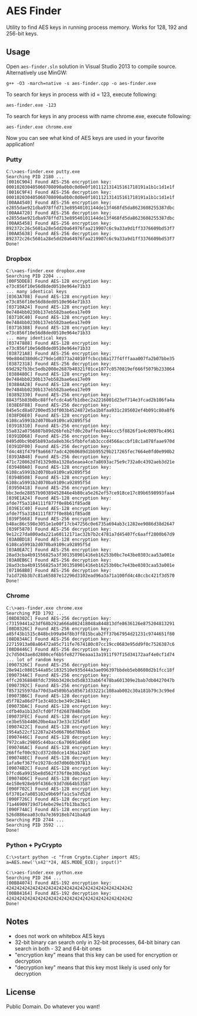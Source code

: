 AES Finder
==========

Utility to find AES keys in running process memory. Works for 128, 192 and 256-bit keys.


Usage
-----

Open `aes-finder.sln` solution in Visual Studio 2013 to compile source. Alternatively use MinGW:

    g++ -O3 -march=native -s aes-finder.cpp -o aes-finder.exe

To search for keys in process with id = 123, execute following:

    aes-finder.exe -123 

To search for keys in any process with name chrome.exe, execute following:

    aes-finder.exe chrome.exe

Now you can see what kind of AES keys are used in your favorite application!

### Putty

    C:\>aes-finder.exe putty.exe
    Searching PID 2180 ...
    [0016C904] Found AES-256 encryption key: 000102030405060708090a0b0c0d0e0f101112131415161718191a1b1c1d1e1f
    [0016C9F4] Found AES-256 decryption key: 000102030405060708090a0b0c0d0e0f101112131415161718191a1b1c1d1e1f
    [00AA4540] Found AES-256 encryption key: e2855dae921dba978ffd713e89540101144de13f468fd5da8623608255387dbc
    [00AA4720] Found AES-256 decryption key: e2855dae921dba978ffd713e89540101144de13f468fd5da8623608255387dbc
    [00AA5458] Found AES-256 encryption key: 892372c26c5601a28e5dd20a64976faa219907c6c9a33a9d1ff3376609bd53f7
    [00AA5638] Found AES-256 decryption key: 892372c26c5601a28e5dd20a64976faa219907c6c9a33a9d1ff3376609bd53f7
    Done!

### Dropbox

    C:\>aes-finder.exe dropbox.exe
    Searching PID 2204 ...
    [00F5DDE8] Found AES-128 encryption key: e73c856f10e56d8ded0510e964e71b33
    ... many identical keys
    [0363A708] Found AES-128 encryption key: e73c856f10e56d8ded0510e964e71b33
    [03710A24] Found AES-128 encryption key: 0e7484bb0230b137eb582bae6ea17e09
    [03710C40] Found AES-128 encryption key: 0e7484bb0230b137eb582bae6ea17e09
    [03716388] Found AES-128 encryption key: e73c856f10e56d8ded0510e964e71b33
    ... many identical keys
    [03747888] Found AES-128 encryption key: e73c856f10e56d8ded0510e964e71b33
    [038721A8] Found AES-256 encryption key: 90e804d380d6c279de1d0373a24010ffcbccb8a177f4fffaaa007fa2b07bbe35
    [03872318] Found AES-256 decryption key: 69d292fb3bc5edb2008e2687b40321f01ce1077c0570819ef666f5079b233064
    [0388480C] Found AES-128 encryption key: 0e7484bb0230b137eb582bae6ea17e09
    [03884A28] Found AES-128 encryption key: 0e7484bb0230b137eb582bae6ea17e09
    [03892330] Found AES-256 encryption key: 8843f5b83b0bc88ffefcdc4a6fb1dbec2a2216001d23ef714e3fcad2b106fa4a
    [038E6F88] Found AES-256 decryption key: 845e5cd8a07200ed53df003b4524872e5a1b8faa931c285602ef4b091c80a8f6
    [038FD6E0] Found AES-128 encryption key: 6108ca5991b2d070ba9109ca92895f5d
    [03918310] Found AES-256 encryption key: 55a832a0756807b89d26bfeb2fd0c20affec0444ccc5f8826f1e4c0097bc4961
    [0391DD68] Found AES-256 encryption key: 0495d0bc9b05b893ada8eb36c5fbbfefab3cccd4566accbf18c1a078faae970d
    [0391DF00] Found AES-256 decryption key: fd4c481f479f9a66677adc42060689d1bb95529b217265fec7664e0fd0e990b2
    [0393AB48] Found AES-256 decryption key: 471c720862d7d1329d0a1320a5eaea4ce7a8693ac75e9c732a0c4392aeb3d21e
    [039480A0] Found AES-128 encryption key: 6108ca5991b2d070ba9109ca92895f5d
    [0394B508] Found AES-128 encryption key: 6108ca5991b2d070ba9109ca92895f5d
    [03950418] Found AES-256 encryption key: bbc3ede28857b90389452846e4b80ca5e262ef57ce918ce17c89b6598993faa4
    [039E1A24] Found AES-128 encryption key: afde7f5a3184111f877f0e8b61f85ad8
    [039E1C40] Found AES-128 encryption key: afde7f5a3184111f877f0e8b61f85ad8
    [039F5668] Found AES-256 encryption key: b48ac86c598e3051e1e00f17cb47256c0e6735a694ab3c1282ee9086d38d2647
    [039F5870] Found AES-256 decryption key: 9e12c27da800ada221a60112171ac32b7b2c4781a7d45407fc6aaff2800b67d9
    [03A0BD18] Found AES-128 encryption key: 6108ca5991b2d070ba9109ca92895f5d
    [03A0EA7C] Found AES-256 encryption key: 28ad3cba4b91556825a3f301358901416eb16253b0bc7e43be0303caa53a001e
    [03A0EB6C] Found AES-256 decryption key: 28ad3cba4b91556825a3f301358901416eb16253b0bc7e43be0303caa53a001e
    [071868B0] Found AES-256 decryption key: 7a1d726b3b7c81a65887e12296d3102ead96a3a71a100fd4c48ccbc421f3d570
    Done!
    
### Chrome

    C:\>aes-finder.exe chrome.exe
    Searching PID 1792 ...
    [08D8302C] Found AES-256 decryption key: c73159441a23df68b292a666a082418048a844813dfe8636126e875204813291
    [08D8326C] Found AES-256 encryption key: a85f43b1515c848bcb99a94f8b3ff815bcab2ff37b67954d21231c9744651f80
    [08D834AC] Found AES-256 decryption key: 22715913a08a86472a85c711fe7674180c07cc19cc0683e95dd9f0c7526387c6
    [08D8446C] Found AES-256 decryption key: 2c7d5043ae8d2800cef6b5fe82776eaaa13a1911f97f15d34172aaf4e0cf1d74
    ... lot of random keys
    [0907326C] Found AES-256 decryption key: 28e941c0801544a85c1832510e935d44a3ae096397bbdeb5eb8608d2b1fcc18f
    [090734AC] Found AES-256 encryption key: 4ffc20368848fdc739bb3420cbd5d8333ab6f478ba601309e2bab7db0427047b
    [0907392C] Found AES-256 encryption key: f857325597da770d3a4589b5a585671d33221c108aab002c30a181b79c3c99ed
    [09073B6C] Found AES-128 decryption key: d5f782a86d7f1e3c403cbe349c2844c1
    [09073DAC] Found AES-128 encryption key: cdfb40a1b13d7cfd0f7fd2687848d3de
    [09073FEC] Found AES-128 decryption key: ce3be55b440620be4aa73e33c325456f
    [0907422C] Found AES-128 encryption key: 1954a522cf12287a245d66786d78bba5
    [0907446C] Found AES-128 decryption key: 7972ca8c29805c44bacc6a70691a606d
    [090746AC] Found AES-128 encryption key: 266ffef00c92cd372d8dce1436a124d7
    [090748EC] Found AES-128 decryption key: 1afa9ef367fe19278cdd7d060b397813
    [09074B2C] Found AES-128 encryption key: b7fcd6a9915be8d562f376f8e30b34a3
    [09074D6C] Found AES-128 decryption key: 4e150e928eb9f4366c93d7d664b53587
    [090F702C] Found AES-128 encryption key: 6f3701e7a085102e9b69ffa1c5a7d52d
    [090F726C] Found AES-128 decryption key: 71a46909719d714ebe29e1fb13ba3bc1
    [090F74AC] Found AES-128 encryption key: 526d886eaa03c0a7e36918eb741ba4a9
    Searching PID 2744 ...
    Searching PID 3592 ...
    Done!

### Python + PyCrypto

    C:\>start python -c "from Crypto.Cipher import AES; a=AES.new('\x42'*24, AES.MODE_ECB); input()"
    
    C:\>aes-finder.exe python.exe
    Searching PID 264 ...
    [00B84074] Found AES-192 encryption key: 424242424242424242424242424242424242424242424242
    [00B84164] Found AES-192 decryption key: 424242424242424242424242424242424242424242424242
    Done!    

Notes
-----

* does not work on whitebox AES keys
* 32-bit binary can search only in 32-bit processes, 64-bit binary can search in both - 32 and 64-bit ones
* "encryption key" means that this key can be used for encryption or decryption
* "decryption key" means that this key most likely is used only for decryption

License
-------

Public Domain. Do whatever you want!
